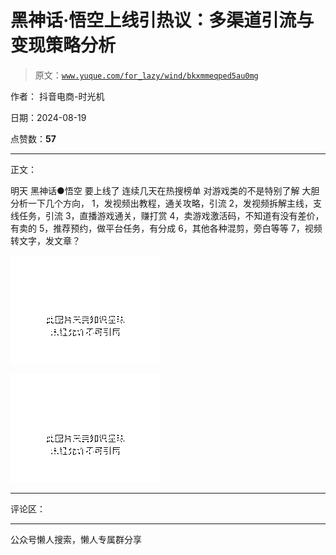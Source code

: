 # 黑神话·悟空上线引热议：多渠道引流与变现策略分析

> 原文：[`www.yuque.com/for_lazy/wind/bkxmmeqped5au0mg`](https://www.yuque.com/for_lazy/wind/bkxmmeqped5au0mg)

作者： 抖音电商-时光机

日期：2024-08-19

点赞数：**57**

* * *

正文：

明天 黑神话●悟空 要上线了 连续几天在热搜榜单 对游戏类的不是特别了解 大胆分析一下几个方向， 1，发视频出教程，通关攻略，引流
2，发视频拆解主线，支线任务，引流 3，直播游戏通关，赚打赏 4，卖游戏激活码，不知道有没有差价，有卖的 5，推荐预约，做平台任务，有分成
6，其他各种混剪，旁白等等 7，视频转文字，发文章？

![](img/6860b0c05751c8bd76403a112918a9f0.png "None")

![](img/5f5a8ce1497de2b2d63b044f6be59099.png "None")

* * *

评论区：

* * *

公众号懒人搜索，懒人专属群分享